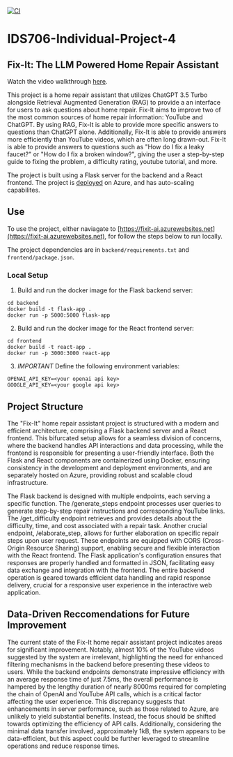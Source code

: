 [![CI](https://github.com/NickStrauch13/IDS706-Individual-Project-4/actions/workflows/python-ci.yml/badge.svg)](https://github.com/NickStrauch13/IDS706-Individual-Project-4/actions/workflows/python-ci.yml)
# IDS706-Individual-Project-4

## Fix-It: The LLM Powered Home Repair Assistant
Watch the video walkthrough [here](https://youtu.be/n6USH_QwT1k).

This project is a home repair assistant that utilizes ChatGPT 3.5 Turbo alongside Retrieval Augmented Generation (RAG) to provide a an interface for users to ask questions about home repair. Fix-It aims to improve two of the most common sources of home repair information: YouTube and ChatGPT. By using RAG, Fix-It is able to provide more specific answers to questions than ChatGPT alone. Additionally, Fix-It is able to provide answers more efficiently than YouTube videos, which are often long drawn-out. Fix-It is able to provide answers to questions such as "How do I fix a leaky faucet?" or "How do I fix a broken window?", giving the user a step-by-step guide to fixing the problem, a difficulty rating, youtube tutorial, and more.

The project is built using a Flask server for the backend and a React frontend. The project is [deployed](https://fixit-ai.azurewebsites.net) on Azure, and has auto-scaling capabilites.

## Use

To use the project, either naviagate to [https://fixit-ai.azurewebsites.net](https://fixit-ai.azurewebsites.net), for follow the steps below to run locally.

The project dependencies are in `backend/requirements.txt` and `frontend/package.json`.

### Local Setup

1. Build and run the docker image for the Flask backend server:
```
cd backend
docker build -t flask-app .
docker run -p 5000:5000 flask-app
```
2. Build and run the docker image for the React frontend server:
```
cd frontend
docker build -t react-app .
docker run -p 3000:3000 react-app
```
3. *IMPORTANT* Define the following environment variables:
```
OPENAI_API_KEY=<your openai api key>
GOOGLE_API_KEY=<your google api key>
```

## Project Structure

The "Fix-It" home repair assistant project is structured with a modern and efficient architecture, comprising a Flask backend server and a React frontend. This bifurcated setup allows for a seamless division of concerns, where the backend handles API interactions and data processing, while the frontend is responsible for presenting a user-friendly interface. Both the Flask and React components are containerized using Docker, ensuring consistency in the development and deployment environments, and are separately hosted on Azure, providing robust and scalable cloud infrastructure.

The Flask backend is designed with multiple endpoints, each serving a specific function. The /generate_steps endpoint processes user queries to generate step-by-step repair instructions and corresponding YouTube links. The /get_difficulty endpoint retrieves and provides details about the difficulty, time, and cost associated with a repair task. Another crucial endpoint, /elaborate_step, allows for further elaboration on specific repair steps upon user request. These endpoints are equipped with CORS (Cross-Origin Resource Sharing) support, enabling secure and flexible interaction with the React frontend. The Flask application's configuration ensures that responses are properly handled and formatted in JSON, facilitating easy data exchange and integration with the frontend. The entire backend operation is geared towards efficient data handling and rapid response delivery, crucial for a responsive user experience in the interactive web application.

## Data-Driven Reccomendations for Future Improvement

The current state of the Fix-It home repair assistant project indicates areas for significant improvement. Notably, almost 10% of the YouTube videos suggested by the system are irrelevant, highlighting the need for enhanced filtering mechanisms in the backend before presenting these videos to users. While the backend endpoints demonstrate impressive efficiency with an average response time of just 7.5ms, the overall performance is hampered by the lengthy duration of nearly 8000ms required for completing the chain of OpenAI and YouTube API calls, which is a critical factor affecting the user experience. This discrepancy suggests that enhancements in server performance, such as those related to Azure, are unlikely to yield substantial benefits. Instead, the focus should be shifted towards optimizing the efficiency of API calls. Additionally, considering the minimal data transfer involved, approximately 1kB, the system appears to be data-efficient, but this aspect could be further leveraged to streamline operations and reduce response times.